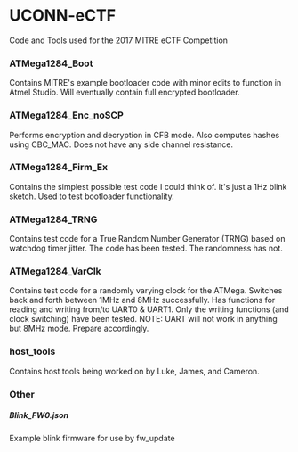 
# UCONN-eCTF
Code and Tools used for the 2017 MITRE eCTF Competition

### ATMega1284_Boot
Contains MITRE's example bootloader code with minor edits to function in Atmel Studio. Will eventually contain full encrypted bootloader.

### ATMega1284_Enc_noSCP
Performs encryption and decryption in CFB mode. Also computes hashes using CBC_MAC. Does not have any side channel resistance.

### ATMega1284_Firm_Ex
Contains the simplest possible test code I could think of. It's just a 1Hz blink sketch. Used to test bootloader functionality.

### ATMega1284_TRNG
Contains test code for a True Random Number Generator (TRNG) based on watchdog timer jitter. The code has been tested. The randomness has not.

### ATMega1284_VarClk
Contains test code for a randomly varying clock for the ATMega. Switches back and forth between 1MHz and 8MHz successfully. Has functions for reading and writing from/to UART0 & UART1. Only the writing functions (and clock switching) have been tested.
NOTE: UART will not work in anything but 8MHz mode. Prepare accordingly.

### host_tools
Contains host tools being worked on by Luke, James, and Cameron.


### Other

##### Blink_FW0.json
Example blink firmware for use by fw_update

